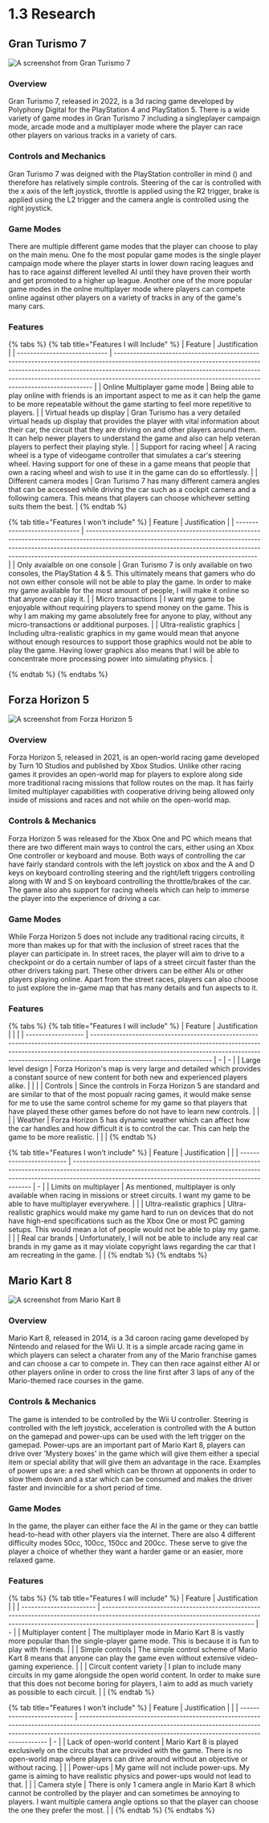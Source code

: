 # 1.3 Research

## Gran Turismo 7

![A screenshot from Gran Turismo 7](<../.gitbook/assets/image (1) (1).png>)

### Overview

Gran Turismo 7, released in 2022, is a 3d racing game developed by Polyphony Digital for the PlayStation 4 and PlayStation 5. There is a wide variety of game modes in Gran Turismo 7 including a singleplayer campaign mode, arcade mode and a multiplayer mode where the player can race other players on various tracks in a variety of cars.

### Controls and Mechanics

Gran Turismo 7 was deigned with the PlayStation controller in mind (<img src="../.gitbook/assets/image (2) (1).png" alt="" data-size="line">) and therefore has relatively simple controls. Steering of the car is controlled with the x axis of the left joystick, throttle is applied using the R2 trigger, brake is applied using the L2 trigger and the camera angle is controlled using the right joystick.

### Game Modes&#x20;

There are multiple different game modes that the player can choose to play on the main menu. One fo the most popular game modes is the single player campaign mode where the player starts in lower down racing leagues and has to race against different levelled AI until they have proven their worth and get promoted to a higher up league. Another one of the more popular game modes in the onlne multiplayer mode where players can compete online against other players on a variety of tracks in any of the game's many cars.

### Features

{% tabs %}
{% tab title="Features I will Include" %}
| Feature                      | Justification                                                                                                                                                                                                                                                                                                     |
| ---------------------------- | ----------------------------------------------------------------------------------------------------------------------------------------------------------------------------------------------------------------------------------------------------------------------------------------------------------------- |
| Online Multiplayer game mode | Being able to play online with friends is an important aspect to me as it can help the game to be more repeatable without the game starting to feel more repetitive to players.                                                                                                                                   |
| Virtual heads up display     | Gran Turismo has a very detailed virtual heads up display that provides the player with vital information about their car, the circuit that they are driving on and other players around them. It can help newer players to understand the game and also can help veteran players to perfect their playing style. |
| Support for racing wheel     | A racing wheel is a type of videogame controller that simulates a car's steering wheel. Having support for one of these in a game means that people that own a racing wheel and wish to use it in the game can do so effortlessly.                                                                                |
| Different camera modes       | Gran Turismo 7 has many different camera angles that can be accessed while driving the car such as a cockpit camera and a following camera. This means that players can choose whichever setting suits them the best.                                                                                             |
{% endtab %}

{% tab title="Features I won't include" %}
| Feature                       | Justification                                                                                                                                                                                                                                                                                   |
| ----------------------------- | ----------------------------------------------------------------------------------------------------------------------------------------------------------------------------------------------------------------------------------------------------------------------------------------------- |
| Only avaialble on one console | Gran Turismo 7 is only available on two consoles, the PlayStation 4 & 5. This ultimately means that gamers who do not own either console will not be able to play the game. In order to make my game available for the most amount of people, I will make it online so that anyone can play it. |
| Micro transactions            | I want my game to be enjoyable without requiring players to spend money on the game. This is why I am making my game absolutely free for anyone to play, without any micro-transactions or additional purposes.                                                                                 |
| Ultra-realistic graphics      | Including ultra-realistic graphics in my game would mean that anyone without enough resources to support those graphics would not be able to play the game. Having lower graphics also means that I will be able to concentrate more processing power into simulating physics.                  |


{% endtab %}
{% endtabs %}

## Forza Horizon 5

![A screenshot from Forza Horizon 5](<../.gitbook/assets/image (3) (1).png>)

### Overview

Forza Horizon 5, released in 2021, is an open-world racing game developed by Turn 10 Studios and published by Xbox Studios. Unlike other racing games it provides an open-world map for players to explore along side more traditional racing missions that follow routes on the map. It has fairly limited multiplayer capabilities with cooperative driving being allowed only inside of missions and races and not while on the open-world map.

### Controls & Mechanics

Forza Horizon 5 was released for the Xbox One and PC which means that there are two different main ways to control the cars, either using an Xbox One controller or keyboard and mouse. Both ways of controlling the car have fairly standard controls with the left joystick on xbox and the A and D keys on keyboard controlling steering and the right/left triggers controlling along with W and S on keyboard controlling the throttle/brakes of the car. The game also ahs support for racing wheels which can help to immerse the player into the experience of driving a car.

### Game Modes

While Forza Horizon 5 does not include any traditional racing circuits, it more than makes up for that with the inclusion of street races that the player can participate in. In street races, the player will aim to drive to a checkpoint or do a certain number of laps of a street circuit faster than the other drivers taking part. These other drivers can be either AIs or other players playing online. Apart from the street races, players can also choose to just explore the in-game map that has many details and fun aspects to it. &#x20;

### Features

{% tabs %}
{% tab title="Features I will include" %}
| Feature            | Justification                                                                                                                                                                                                                                                                   |   |   |
| ------------------ | ------------------------------------------------------------------------------------------------------------------------------------------------------------------------------------------------------------------------------------------------------------------------------- | - | - |
| Large level design | Forza Horizon's map is very large and detailed which provides a constant source of new content for both new and experienced players alike.                                                                                                                                      |   |   |
| Controls           | Since the controls in Forza Horizon 5 are standard and are similar to that of the most popualr racing games, it would make sense for me to use the same control scheme for my game so that players that have played these other games before do not have to learn new controls. |   |   |
| Weather            | Forza Horizon 5 has dynamic weather which can affect how the car handles and how difficult it is to control the car. This can help the game to be more realistic.                                                                                                               |   |   |
{% endtab %}

{% tab title="Features I won't include" %}
| Feature                  | Justification                                                                                                                                                                                                                 |   |
| ------------------------ | ----------------------------------------------------------------------------------------------------------------------------------------------------------------------------------------------------------------------------- | - |
| Limits on multiplayer    | As mentioned, multiplayer is only available when racing in missions or street circuits. I want my game to be able to have multiplayer everywhere.                                                                             |   |
| Ultra-realistic graphics | Ultra-realistic graphics would make my game hard to run on devices that do not have high-end specifications such as the Xbox One or most PC gaming setups. This would mean a lot of people would not be able to play my game. |   |
| Real car brands          | Unfortunately, I will not be able to include any real car brands in my game as it may violate copyright laws regarding the car that I am recreating in the game.                                                              |   |
{% endtab %}
{% endtabs %}

## Mario Kart 8

![A screenshot from Mario Kart 8](<../.gitbook/assets/image (4) (1).png>)

### Overview

Mario Kart 8, released in 2014, is a 3d caroon racing game developed by Nintendo and relased for the Wii U. It is a simple arcade racing game in which players can select a charater from any of the Mario franchise games and can choose a car to compete in. They can then race against either AI or other players online in order to cross the line first after 3 laps of any of the Mario-themed race courses in the game.

### Controls & Mechanics

The game is intended to be controlled by the Wii U controller. Steering is controlled with the left joystick, acceleration is controlled with the A button on the gamepad and power-ups can be used with the left trigger on the gamepad. Power-ups are an important part of Mario Kart 8, players can drive over 'Mystery boxes' in the game which will give them either a special item or special ability that will give them an advantage in the race. Examples of power ups are: a red shell which can be thrown at opponents in order to slow them down and a star which can be consumed and makes the driver faster and invincible for a short period of time.

### Game Modes

In the game, the player can either face the AI in the game or they can battle head-to-head with other players via the internet. There are also 4 different difficulty modes 50cc, 100cc, 150cc and 200cc. These serve to give the player a choice of whether they want a harder game or an easier, more relaxed game.

### Features

{% tabs %}
{% tab title="Features I will include" %}
| Feature                 | Justification                                                                                                                                                                                               |   |
| ----------------------- | ----------------------------------------------------------------------------------------------------------------------------------------------------------------------------------------------------------- | - |
| Multiplayer content     | The multiplayer mode in Mario Kart 8 is vastly more popular than the single-player game mode. This is because it is fun to play with friends.                                                               |   |
| Simple controls         | The simple control scheme of Mario Kart 8 means that anyone can play the game even without extensive video-gaming experience.                                                                               |   |
| Circuit content variety | I plan to include many circuits in my game alongside the open world content. In order to make sure that this does not become boring for players, I aim to add as much variety as possible to each circuit.  |   |
{% endtab %}

{% tab title="Features I won't include" %}
| Feature                    | Justification                                                                                                                                                                                                                    |   |
| -------------------------- | -------------------------------------------------------------------------------------------------------------------------------------------------------------------------------------------------------------------------------- | - |
| Lack of open-world content | Mario Kart 8 is played exclusively on the circuits that are provided with the game. There is no open-world map where players can drive around without an objective or without racing.                                            |   |
| Power-ups                  | My game will not include power-ups. My game is aiming to have realistic physics and power-ups would not lead to that.                                                                                                            |   |
| Camera style               | There is only 1 camera angle in Mario Kart 8 which cannot be controlled by the player and can sometimes be annoying to players. I want multiple camera angle options so that the player can choose the one they prefer the most. |   |
{% endtab %}
{% endtabs %}
